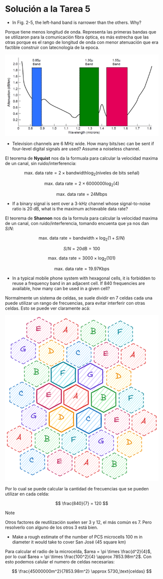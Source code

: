 # Solución a la Tarea 5

- In Fig. 2-5, the left-hand band is narrower than the others. Why?

Porque tiene menos longitud de onda.
Representa las primeras bandas que se utilizaron para la comunicación fibra óptica, es más estrecha que las otras porque es el rango de longitud de onda con menor atenuación que era factible construir con latecnología de la epoca.

![bandas](./fig2.5.png)

- Television channels are 6 MHz wide. How many bits/sec can be sent if four-level digital signals are used? Assume a noiseless channel.

El teorema de **Nyquist** nos da la formuala para calcular la velocidad maxima de un canal, sin ruido/interferencia:

$$
\text{max. data rate} = 2 \times \text{bandwidth} \log_2(\text{niveles de bits señal})
$$

$$
\text{max. data rate} = 2 \times \text{6000000} \log_2 (\text{4})
$$

$$
\text{max. data rate} = 24 \text{Mbps}
$$

- If a binary signal is sent over a 3-kHz channel whose signal-to-noise ratio is 20 dB, what is the maximum achievable data rate?

El teorema de **Shannon** nos da la formula para calcular la velocidad maxima de un canal, con ruido/interferencia, tomando encuenta que ya nos dan $S/N$:

$$
\text{max. data rate} = \text{bandwidth} \times \log_2(1 + S/N)
$$

$$
S/N = 20 \text{dB} = 100
$$

$$
\text{max. data rate} = \text{3000} \times \log_2(101)
$$

$$
\text{max. data rate} = 19.97 \text{Kbps}
$$

- In a typical mobile phone system with hexagonal cells, it is forbidden to reuse a frequency band in an adjacent cell. If 840 frequencies are available, how many can be used in a given cell?

Normalmente un sistema de celdas, se suele dividir en 7 celdas cada una puede utilizar un rango de frecuencias, para evitar interferir con otras celdas. Esto se puede ver claramente acá:

![celdas](./cells.png)

Por lo cual se puede calcular la cantidad de frecuencias que se pueden utilizar en cada celda:

$$
\frac{840}{7} = 120
$$

> [!NOTE]
> Otros factores de reutilización suelen ser 3 y 12, el más común es 7. Pero resolverlo con alguno de los otros 3 está bien.

- Make a rough estimate of the number of PCS microcells 100 m in diameter it would take to cover San José (45 square km)

Para calcular el radio de la microcelda, $area = \pi \times \frac{d^2}{4}$, por lo cual $area = \pi \times \frac{100^2}{4} \approx 7853.98m^2$. Con esto podemos calular el numero de celdas necesarias:

$$
\frac{45000000m^2}{7853.98m^2} \approx 5730_\text{celdas}
$$
